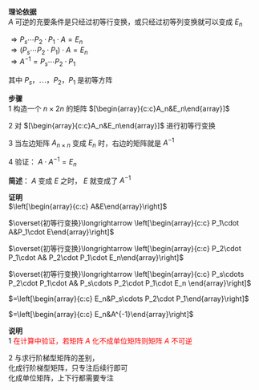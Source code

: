 **理论依据**  
 $A$ 可逆的充要条件是只经过初等行变换，或只经过初等列变换就可以变成 $E_n$   
  
 $\Rightarrow P_s\cdots P_2\cdot P_1\cdot A=E_n$   
 $\Rightarrow(P_s\cdots P_2\cdot P_1)\cdot A=E_n$   
 $\Rightarrow A^{-1}=P_s\cdots P_2\cdot P_1$   
  
其中 $P_s，\cdots，P_2，P_1$ 是初等方阵  
  
**步骤**  
1 构造一个 $n\times 2n$ 的矩阵 $[\begin{array}{c:c}A_n&E_n\end{array}]$   
  
2 对 $[\begin{array}{c:c}A_n&E_n\end{array}]$ 进行初等行变换  
  
3 当左边矩阵 $A_{n\times n}$ 变成 $E_n$ 时，右边的矩阵就是 $A^{-1}$   
  
4 验证： $A\cdot A^{-1}=E_n$   
  
**简述**： $A$ 变成 $E$ 之时， $E$ 就变成了 $A^{-1}$   
  
**证明**  
 $\left[\begin{array}{c:c}  
A&E\end{array}\right]$   
  
 $\overset{初等行变换}\longrightarrow  
\left[\begin{array}{c:c}  
P_1\cdot A&P_1\cdot E\end{array}\right]$   
  
 $\overset{初等行变换}\longrightarrow  
\left[\begin{array}{c:c}  
P_2\cdot P_1\cdot A&  
P_2\cdot P_1\cdot E_n\end{array}\right]$   
  
 $\overset{初等行变换}\longrightarrow  
\left[\begin{array}{c:c}  
P_s\cdots P_2\cdot P_1\cdot A&  
P_s\cdots P_2\cdot P_1\cdot E_n  
\end{array}\right]$   
  
 $=\left[\begin{array}{c:c}  
E_n&P_s\cdots P_2\cdot P_1\end{array}\right]$   
  
 $=\left[\begin{array}{c:c}  
E_n&A^{-1}\end{array}\right]$   
  
**说明**  
1 <font color=red>在计算中验证，若矩阵 $A$ 化不成单位矩阵则矩阵 $A$ 不可逆</font>  
  
2 与求行阶梯型矩阵的差别，  
化成行阶梯型矩阵，只专注后续行即可  
化成单位矩阵，上下行都需要专注  
